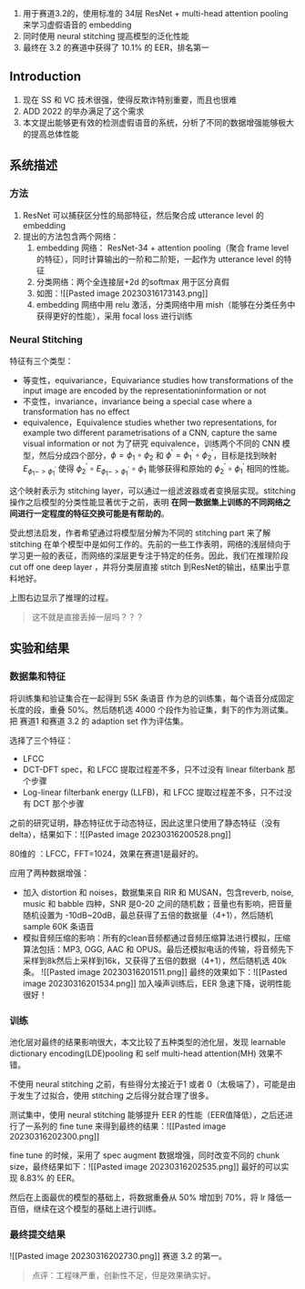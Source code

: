 1. 用于赛道3.2的，使用标准的 34层 ResNet + multi-head attention pooling 来学习虚假语音的 embedding
2. 同时使用 neural stitching 提高模型的泛化性能
3. 最终在 3.2 的赛道中获得了 10.1% 的 EER，排名第一

## Introduction

1. 现在 SS 和 VC 技术很强，使得反欺诈特别重要，而且也很难
2. ADD 2022 的举办满足了这个需求
3. 本文提出能够更有效的检测虚假语音的系统，分析了不同的数据增强能够极大的提高总体性能

## 系统描述

### 方法

1. ResNet 可以捕获区分性的局部特征，然后聚合成 utterance level 的 embedding
2. 提出的方法包含两个网络：
	1. embedding 网络： ResNet-34 + attention pooling（聚合 frame level 的特征），同时计算输出的一阶和二阶矩，一起作为 utterance level 的特征
	2. 分类网络：两个全连接层+2d 的softmax 用于区分真假
	3. 如图：![[Pasted image 20230316173143.png]]
	4. embedding 网络中用 relu 激活，分类网络中用 mish（能够在分类任务中获得更好的性能），采用 focal loss 进行训练

### Neural Stitching

特征有三个类型：
+ 等变性，equivariance，Equivariance studies how transformations of the input image are encoded by the representationinformation or not
+ 不变性，invariance，invariance being a special case where a transformation has no effect
+ equivalence，Equivalence studies whether two representations, for example two different parametrisations of a CNN, capture the same visual information or not
为了研究 equivalence，训练两个不同的 CNN 模型，然后分成四个部分，$\phi=\phi_1 \circ \phi_2$ 和 $\phi^{\prime}=\phi_1^{\prime} \circ \phi_2^{\prime}$，目标是找到映射 $E_{\phi_1->\phi_1^{\prime}}$ 使得 $\phi_2^{\prime} \circ E_{\phi_1->\phi_1^{\prime}} \circ \phi_1$ 能够获得和原始的 $\phi_2^{\prime} \circ \phi_1^{\prime}$ 相同的性能。

这个映射表示为 stitching layer，可以通过一组滤波器或者变换层实现。stitching 操作之后模型的分类性能显著优于之前，表明 **在同一数据集上训练的不同网络之间进行一定程度的特征交换可能是有帮助的**。

受此想法启发，作者希望通过将模型层分解为不同的 stitching part 来了解stitching 在单个模型中是如何工作的。先前的一些工作表明，网络的浅层倾向于学习更一般的表征，而网络的深层更专注于特定的任务。因此，我们在推理阶段 cut off one deep layer ，并将分类层直接 stitch 到ResNet的输出，结果出乎意料地好。

上图右边显示了推理的过程。
> 这不就是直接丢掉一层吗？？？

## 实验和结果

### 数据集和特征

将训练集和验证集合在一起得到 55K 条语音 作为总的训练集，每个语音分成固定长度的段，重叠 50%。然后随机选 4000 个段作为验证集，剩下的作为测试集。把 赛道1 和赛道 3.2 的 adaption set 作为评估集。

选择了三个特征：
+ LFCC
+ DCT-DFT spec，和 LFCC 提取过程差不多，只不过没有 linear filterbank 那个步骤
+ Log-linear filterbank energy (LLFB)，和 LFCC 提取过程差不多，只不过没有 DCT 那个步骤

之前的研究证明，静态特征优于动态特征，因此这里只使用了静态特征（没有 delta），结果如下：![[Pasted image 20230316200528.png]]

80维的 ：LFCC，FFT=1024，效果在赛道1是最好的。

应用了两种数据增强：
+ 加入 distortion 和 noises，数据集来自 RIR 和 MUSAN，包含reverb,  noise, music 和 babble 四种，SNR 是0-20 之间的随机数；音量也有影响，把音量随机设置为 -10dB~20dB，最总获得了五倍的数据量（4+1），然后随机 sample 60K 条语音
+ 模拟音频压缩的影响：所有的clean音频都通过音频压缩算法进行模拟，压缩算法包括：MP3, OGG, AAC 和 OPUS。最后还模拟电话的传输，将音频先下采样到8k然后上采样到16k，又获得了五倍的数据（4+1），然后随机选 40k 条。
![[Pasted image 20230316201511.png]]
最终的效果如下：![[Pasted image 20230316201534.png]]
加入噪声训练后，EER 急速下降，说明性能很好！

### 训练

池化层对最终的结果影响很大，本文比较了五种类型的池化层，发现 learnable dictionary encoding(LDE)pooling 和 self multi-head attention(MH) 效果不错。

不使用 neural stitching 之前，有些得分太接近于1 或者 0（太极端了），可能是由于发生了过拟合，使用 stitching 之后得分就合理了很多。

测试集中，使用 neural stitching 能够提升 EER 的性能（EER值降低），之后还进行了一系列的 fine tune 来得到最终的结果：![[Pasted image 20230316202300.png]]

fine tune 的时候，采用了 spec augment 数据增强，同时改变不同的 chunk size，最终结果如下：![[Pasted image 20230316202535.png]]
最好的可以实现 8.83% 的 EER。

然后在上面最优的模型的基础上，将数据重叠从 50% 增加到 70%，将 lr 降低一百倍，继续在这个模型的基础上进行训练。

### 最终提交结果
![[Pasted image 20230316202730.png]]
赛道 3.2 的第一。

> 点评：工程味严重，创新性不足，但是效果确实好。